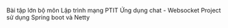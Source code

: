﻿Bài tập lớn bộ môn Lập trình mạng PTIT 
Ứng dụng chat - Websocket
Project sử dụng Spring boot và Netty